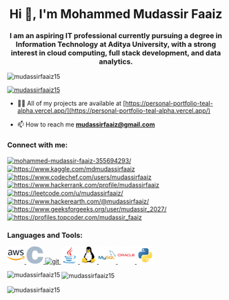 <h1 align="center">Hi 👋, I'm Mohammed Mudassir Faaiz</h1>
<h3 align="center">I am an aspiring IT professional currently pursuing a degree in Information Technology at Aditya University, with a strong interest in cloud computing, full stack development, and data analytics.</h3>

<p align="left"> <img src="https://komarev.com/ghpvc/?username=mudassirfaaiz15&label=Profile%20views&color=0e75b6&style=flat" alt="mudassirfaaiz15" /> </p>

<p align="left"> <a href="https://github.com/ryo-ma/github-profile-trophy"><img src="https://github-profile-trophy.vercel.app/?username=mudassirfaaiz15" alt="mudassirfaaiz15" /></a> </p>

- 👨‍💻 All of my projects are available at [https://personal-portfolio-teal-alpha.vercel.app/](https://personal-portfolio-teal-alpha.vercel.app/)

- 📫 How to reach me **mudassirfaaiz@gmail.com**

<h3 align="left">Connect with me:</h3>
<p align="left">
<a href="https://linkedin.com/in/mohammed-mudassir-faaiz-355694293/" target="blank"><img align="center" src="https://raw.githubusercontent.com/rahuldkjain/github-profile-readme-generator/master/src/images/icons/Social/linked-in-alt.svg" alt="mohammed-mudassir-faaiz-355694293/" height="30" width="40" /></a>
<a href="https://kaggle.com/https://www.kaggle.com/mdmudassirfaaiz" target="blank"><img align="center" src="https://raw.githubusercontent.com/rahuldkjain/github-profile-readme-generator/master/src/images/icons/Social/kaggle.svg" alt="https://www.kaggle.com/mdmudassirfaaiz" height="30" width="40" /></a>
<a href="https://www.codechef.com/users/https://www.codechef.com/users/mudassirfaaiz" target="blank"><img align="center" src="https://cdn.jsdelivr.net/npm/simple-icons@3.1.0/icons/codechef.svg" alt="https://www.codechef.com/users/mudassirfaaiz" height="30" width="40" /></a>
<a href="https://www.hackerrank.com/https://www.hackerrank.com/profile/mudassirfaaiz" target="blank"><img align="center" src="https://raw.githubusercontent.com/rahuldkjain/github-profile-readme-generator/master/src/images/icons/Social/hackerrank.svg" alt="https://www.hackerrank.com/profile/mudassirfaaiz" height="30" width="40" /></a>
<a href="https://www.leetcode.com/https://leetcode.com/u/mudassirfaaiz/" target="blank"><img align="center" src="https://raw.githubusercontent.com/rahuldkjain/github-profile-readme-generator/master/src/images/icons/Social/leet-code.svg" alt="https://leetcode.com/u/mudassirfaaiz/" height="30" width="40" /></a>
<a href="https://www.hackerearth.com/https://www.hackerearth.com/@mudassirfaaiz/" target="blank"><img align="center" src="https://raw.githubusercontent.com/rahuldkjain/github-profile-readme-generator/master/src/images/icons/Social/hackerearth.svg" alt="https://www.hackerearth.com/@mudassirfaaiz/" height="30" width="40" /></a>
<a href="https://auth.geeksforgeeks.org/user/https://www.geeksforgeeks.org/user/mudassir_2027/" target="blank"><img align="center" src="https://raw.githubusercontent.com/rahuldkjain/github-profile-readme-generator/master/src/images/icons/Social/geeks-for-geeks.svg" alt="https://www.geeksforgeeks.org/user/mudassir_2027/" height="30" width="40" /></a>
<a href="https://www.topcoder.com/members/https://profiles.topcoder.com/mudassir_faaiz" target="blank"><img align="center" src="https://raw.githubusercontent.com/rahuldkjain/github-profile-readme-generator/master/src/images/icons/Social/topcoder.svg" alt="https://profiles.topcoder.com/mudassir_faaiz" height="30" width="40" /></a>
</p>

<h3 align="left">Languages and Tools:</h3>
<p align="left"> <a href="https://aws.amazon.com" target="_blank" rel="noreferrer"> <img src="https://raw.githubusercontent.com/devicons/devicon/master/icons/amazonwebservices/amazonwebservices-original-wordmark.svg" alt="aws" width="40" height="40"/> </a> <a href="https://www.cprogramming.com/" target="_blank" rel="noreferrer"> <img src="https://raw.githubusercontent.com/devicons/devicon/master/icons/c/c-original.svg" alt="c" width="40" height="40"/> </a> <a href="https://git-scm.com/" target="_blank" rel="noreferrer"> <img src="https://www.vectorlogo.zone/logos/git-scm/git-scm-icon.svg" alt="git" width="40" height="40"/> </a> <a href="https://www.java.com" target="_blank" rel="noreferrer"> <img src="https://raw.githubusercontent.com/devicons/devicon/master/icons/java/java-original.svg" alt="java" width="40" height="40"/> </a> <a href="https://www.linux.org/" target="_blank" rel="noreferrer"> <img src="https://raw.githubusercontent.com/devicons/devicon/master/icons/linux/linux-original.svg" alt="linux" width="40" height="40"/> </a> <a href="https://www.mysql.com/" target="_blank" rel="noreferrer"> <img src="https://raw.githubusercontent.com/devicons/devicon/master/icons/mysql/mysql-original-wordmark.svg" alt="mysql" width="40" height="40"/> </a> <a href="https://www.oracle.com/" target="_blank" rel="noreferrer"> <img src="https://raw.githubusercontent.com/devicons/devicon/master/icons/oracle/oracle-original.svg" alt="oracle" width="40" height="40"/> </a> <a href="https://www.python.org" target="_blank" rel="noreferrer"> <img src="https://raw.githubusercontent.com/devicons/devicon/master/icons/python/python-original.svg" alt="python" width="40" height="40"/> </a> </p>

<p><img align="left" src="https://github-readme-stats.vercel.app/api/top-langs?username=mudassirfaaiz15&show_icons=true&locale=en&layout=compact" alt="mudassirfaaiz15" /></p>

<p>&nbsp;<img align="center" src="https://github-readme-stats.vercel.app/api?username=mudassirfaaiz15&show_icons=true&locale=en" alt="mudassirfaaiz15" /></p>

<p><img align="center" src="https://github-readme-streak-stats.herokuapp.com/?user=mudassirfaaiz15&" alt="mudassirfaaiz15" /></p>
